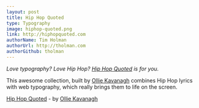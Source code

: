 ```yaml
---
layout: post
title: Hip Hop Quoted
type: Typography
image: hiphop-quoted.png
link: http://hiphopquoted.com
authorName: Tim Holman
authorUrl: http://tholman.com
authorGithub: tholman
---
```


_Love typography? Love Hip Hop? [Hip Hop Quoted](http://hiphopquoted.com) is for you._

This awesome collection, built by [Ollie Kavanagh](http://olliekav.com) combines Hip Hop lyrics with web typography, which really brings them to life on the screen.

[Hip Hop Quoted](http://hiphopquoted.com) - by [Ollie Kavanagh](http://olliekav.com)
